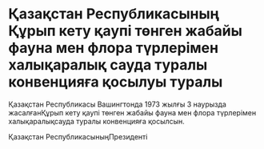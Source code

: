 # Қазақстан Республикасының Құрып кету қаупі төнген жабайы фауна мен флора түрлерімен халықаралық сауда туралы конвенцияға қосылуы туралы

Қазақстан Республикасы Вашингтонда 1973 жылғы 3 наурызда жасалғанҚұрып кету қаупі төнген жабайы фауна мен флора түрлерімен халықаралықсауда туралы конвенцияға қосылсын.

Қазақстан РеспубликасыныңПрезиденті


